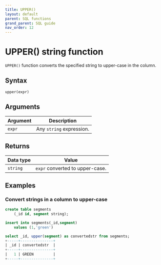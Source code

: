 ```yaml
---
title: UPPER()
layout: default
parent: SQL functions
grand_parent: SQL guide
nav_order: 12
---
```


# UPPER() string function

`UPPER()` function converts the specified string to upper-case in the column.

## Syntax

```
upper(expr)
```

## Arguments

| Argument | Description |
|---|---|
| `expr` | Any `string` expression. |

## Returns

| Data type | Value |
|---|---|
| `string` | `expr` converted to upper-case. |


## Examples

### Convert strings in a column to upper-case

```sql
create table segments
    (_id id, segment string);

insert into segments(_id,segment)
    values (1,'green')

select _id, upper(segment) as convertedstr from segments;
+-----+---------------+
| _id | convertedstr  |
+-----+---------------+
|   1 | GREEN         |
+-----+---------------+
```

